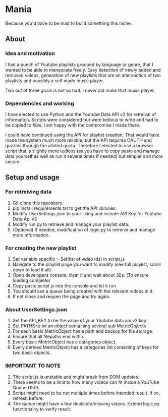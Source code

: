 # Mania

Because you'd have to be mad to build something this niche.

## About

### Idea and motivation

I had a bunch of Youtube playlists grouped by language or genre, that I wanted to be able
to manipulate freely. Easy detection of newly added and removed videos, generation of new playlists
that are an intersection of two playlists and possibly a self made music player.

Two out of three goals is not so bad. I never did make that music player.

### Dependencies and working

I have elected to use Python and the Youtube Data API v3 for retreival of information. Scripts
were considered but were tedious to write and had to be copied to files. I am happy with the
compromise I made there.

I could have continued using the API for playlist creation. That would have made the system
much more reliable, but the API requires OAUTH and guzzles through the alloted quota. Therefore
I elected to use a browser script that is slightly more tedious (as you have to copy paste and
manage data yourself as well as run it several times if needed) but simpler and more secure.

## Setup and usage

### For retreiving data

1. Git clone this repository.
2. pip install requirements.txt to get the API libraries.
3. Modify UserSettings.json to your liking and include API Key for Youtube Data Api v3
4. Modify run.py to retrieve and manage your playlist data.
5. (Optional) If needed, modification of logic.py to retreive and manage more information.

### For creating the new playlist

1. Set variable specific = Set(list of video ids) in script.js
2. Navigate to the playlist page you want to modify (see full playlist, scroll down to load it all)
3. Open developers console, clear it and wait about 30s. (To ensure loading complete)
4. Copy paste script.js into the console and let it run
5. You should see a queue being created with the relevant videos in it.
6. If not close and reopen the page and try again.

### About UserSettings.json

1. Set the API_KEY to be the value of your Youtube data api v3 key.
2. Set PATHS to be an object containing several sub MetricObjects
3. For each basic MetricObject has a path and backup for file storage.
4. Ensure that all filepaths end with /.
5. Every basic MetricObject has a categories object,
6. Every derived MetricObject has a categories list consisting of keys for two basic objects.

### IMPORTANT TO NOTE

1. The script.js is unstable and might break from DOM updates.
2. There seems to be a limit to how many videos can fit inside a YouTube Queue (150).
3. Script might need to be run multiple times before intended result. If so, refresh before.
4. The queue might have a few duplicate/missing videos. Extend logic.py functionality to verify result.